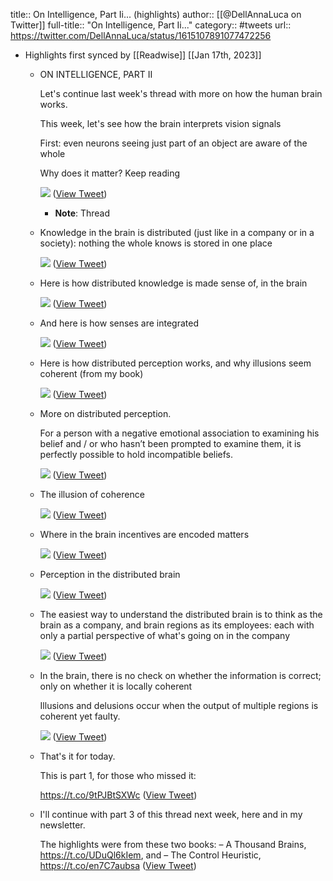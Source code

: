 title:: On Intelligence, Part Ii... (highlights)
author:: [[@DellAnnaLuca on Twitter]]
full-title:: "On Intelligence, Part Ii..."
category:: #tweets
url:: https://twitter.com/DellAnnaLuca/status/1615107891077472256

- Highlights first synced by [[Readwise]] [[Jan 17th, 2023]]
	- ON INTELLIGENCE, PART II
	  
	  Let's continue last week's thread with more on how the human brain works.
	  
	  This week, let's see how the brain interprets vision signals
	  
	  First: even neurons seeing just part of an object are aware of the whole
	  
	  Why does it matter? Keep reading 
	  
	  ![](https://pbs.twimg.com/media/FmoEEJTaYAAzy3B.jpg) ([View Tweet](https://twitter.com/DellAnnaLuca/status/1615107891077472256))
		- **Note**: Thread
	- Knowledge in the brain is distributed (just like in a company or in a society): nothing the whole knows is stored in one place 
	  
	  ![](https://pbs.twimg.com/media/FmoEEmbagAEiy8T.jpg) ([View Tweet](https://twitter.com/DellAnnaLuca/status/1615107899554172933))
	- Here is how distributed knowledge is made sense of, in the brain 
	  
	  ![](https://pbs.twimg.com/media/FmoEFHnaAAMU-fw.jpg) ([View Tweet](https://twitter.com/DellAnnaLuca/status/1615107910132195329))
	- And here is how senses are integrated 
	  
	  ![](https://pbs.twimg.com/media/FmoEFxTaUAEn0ER.jpg) ([View Tweet](https://twitter.com/DellAnnaLuca/status/1615107920324366336))
	- Here is how distributed perception works, and why illusions seem coherent (from my book) 
	  
	  ![](https://pbs.twimg.com/media/FmoEGVBacAAftEi.jpg) ([View Tweet](https://twitter.com/DellAnnaLuca/status/1615107932202635264))
	- More on distributed perception.
	  
	  For a person with a negative emotional association to examining his belief and / or who hasn’t been prompted to examine them, it is perfectly possible to hold incompatible beliefs. 
	  
	  ![](https://pbs.twimg.com/media/FmoEHD7acAEdMm4.jpg) ([View Tweet](https://twitter.com/DellAnnaLuca/status/1615107945934786560))
	- The illusion of coherence 
	  
	  ![](https://pbs.twimg.com/media/FmoEH3vaAAApo1z.jpg) ([View Tweet](https://twitter.com/DellAnnaLuca/status/1615107958555430913))
	- Where in the brain incentives are encoded matters 
	  
	  ![](https://pbs.twimg.com/media/FmoEIleaYAAE-zP.png) ([View Tweet](https://twitter.com/DellAnnaLuca/status/1615107970215587840))
	- Perception in the distributed brain 
	  
	  ![](https://pbs.twimg.com/media/FmoEJRuaUAEaN46.png) ([View Tweet](https://twitter.com/DellAnnaLuca/status/1615107982882373632))
	- The easiest way to understand the distributed brain is to think as the brain as a company, and brain regions as its employees: each with only a partial perspective of what's going on in the company 
	  
	  ![](https://pbs.twimg.com/media/FmoEKBcaAAApXNp.jpg) ([View Tweet](https://twitter.com/DellAnnaLuca/status/1615107997067522048))
	- In the brain, there is no check on whether the information is correct; only on whether it is locally coherent
	  
	  Illusions and delusions occur when the output of multiple regions is coherent yet faulty. 
	  
	  ![](https://pbs.twimg.com/media/FmoEK0xaUAEW9K7.jpg) ([View Tweet](https://twitter.com/DellAnnaLuca/status/1615108008924811264))
	- That's it for today.
	  
	  This is part 1, for those who missed it:
	  
	  https://t.co/9tPJBtSXWc ([View Tweet](https://twitter.com/DellAnnaLuca/status/1615108013404360704))
	- I'll continue with part 3 of this thread next week, here and in my newsletter.
	  
	  The highlights were from these two books:
	  – A Thousand Brains, https://t.co/UDuQl6kIem, and
	  – The Control Heuristic, https://t.co/en7C7aubsa ([View Tweet](https://twitter.com/DellAnnaLuca/status/1615108016155787265))